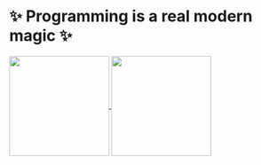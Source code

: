 # ✨ Programming is a real modern magic ✨
 
<a href="https://github.com/anuraghazra/github-readme-stats">
  <img height="180px" align="top" src="https://github-readme-stats.vercel.app/api?username=Dominux&count_private=true&show_icons=true&theme=vue&custom_title=Dominux%27s%20Stats&layout=compact&cache_seconds=3600" />
</a>
<a href="https://github.com/anuraghazra/github-readme-stats">
  <img height="180px" align="center" src="https://github-readme-stats.vercel.app/api/top-langs/?username=dominux&layout=compact&hide=html,jinja,css,scss,sass,less,dockerfile,shell,vue,svelte,makefile,procfile,lua,javascript&langs_count=10&custom_title=Top%20Used%20Languges&cache_seconds=3600" />
</a>
